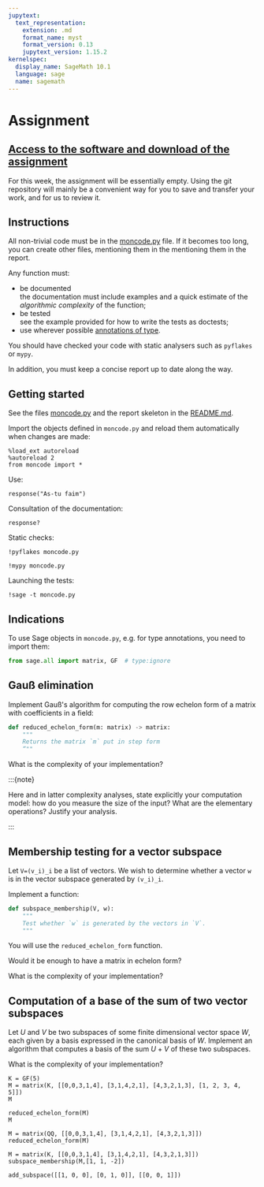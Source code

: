 ```yaml
---
jupytext:
  text_representation:
    extension: .md
    format_name: myst
    format_version: 0.13
    jupytext_version: 1.15.2
kernelspec:
  display_name: SageMath 10.1
  language: sage
  name: sagemath
---
```


# Assignment

## [Access to the software and download of the assignment](../README.md)

For this week, the assignment will be essentially empty. Using the git
repository will mainly be a convenient way for you to save and
transfer your work, and for us to review it.

## Instructions

All non-trivial code must be in the [moncode.py](moncode.py) file. If
it becomes too long, you can create other files, mentioning them in
the mentioning them in the report.

Any function must:
- be documented  
  the documentation must include examples and a quick estimate
  of the *algorithmic complexity* of the function;
- be tested  
  see the example provided for how to write the tests as
  doctests;
- use wherever possible 
  [annotations of type](https://docs.python.org/3/library/typing.html).

You should have checked your code with static analysers such as
`pyflakes` or `mypy`.

In addition, you must keep a concise report up to date along the way.

## Getting started

See the files [moncode.py](moncode.py) and the report skeleton in the
[README.md](README.md).

Import the objects defined in `moncode.py` and reload them
automatically when changes are made:

```{code-cell} ipython3
%load_ext autoreload
%autoreload 2
from moncode import *
```

Use:

```{code-cell} ipython3
response("As-tu faim")
```

Consultation of the documentation:

```{code-cell} ipython3
response?
```

Static checks:

```{code-cell} ipython3
!pyflakes moncode.py
```

```{code-cell} ipython3
!mypy moncode.py
```

Launching the tests:

```{code-cell} ipython3
!sage -t moncode.py
```

## Indications

To use Sage objects in `moncode.py`, e.g. for type annotations, you
need to import them:

``` python
from sage.all import matrix, GF  # type:ignore
```

## Gauß elimination

Implement Gauß's algorithm for computing the row echelon form of a
matrix with coefficients in a field:

``` python
def reduced_echelon_form(m: matrix) -> matrix:
    """
    Returns the matrix `m` put in step form 
    “""
```

What is the complexity of your implementation? 

:::{note}

Here and in latter complexity analyses, state explicitly your
computation model: how do you measure the size of the input? What are
the elementary operations? Justify your analysis.

:::

## Membership testing for a vector subspace

Let `V=(v_i)_i` be a list of vectors. We wish to determine whether a
vector `w` is in the vector subspace generated by `(v_i)_i`.

Implement a function:

``` python
def subspace_membership(V, w):
    """
    Test whether `w` is generated by the vectors in `V`.
    """
```

You will use the `reduced_echelon_form` function.

Would it be enough to have a matrix in echelon form?

What is the complexity of your implementation?

## Computation of a base of the sum of two vector subspaces

Let $U$ and $V$ be two subspaces of some finite dimensional vector
space $W$, each given by a basis expressed in the canonical basis of
$W$. Implement an algorithm that computes a basis of the sum $U+V$ of
these two subspaces.

What is the complexity of your implementation?

```{code-cell} ipython3
K = GF(5)
M = matrix(K, [[0,0,3,1,4], [3,1,4,2,1], [4,3,2,1,3], [1, 2, 3, 4, 5]])
M
```

```{code-cell} ipython3
reduced_echelon_form(M)
M
```

```{code-cell} ipython3
M = matrix(QQ, [[0,0,3,1,4], [3,1,4,2,1], [4,3,2,1,3]])
reduced_echelon_form(M)
```

```{code-cell} ipython3
M = matrix(K, [[0,0,3,1,4], [3,1,4,2,1], [4,3,2,1,3]])
subspace_membership(M,[1, 1, -2])
```

```{code-cell} ipython3
add_subspace([[1, 0, 0], [0, 1, 0]], [[0, 0, 1]])
```

```{code-cell} ipython3

```
